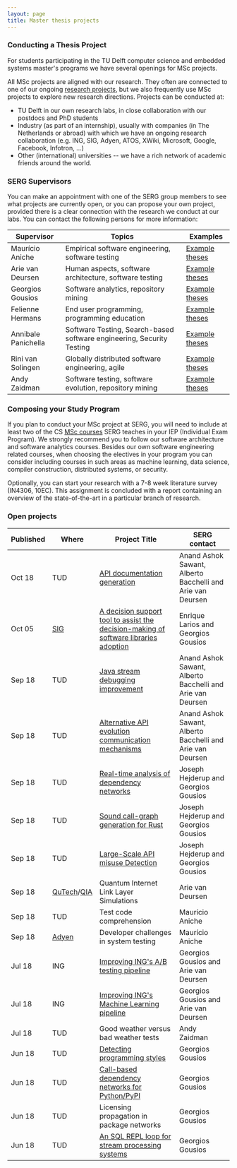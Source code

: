 ```yaml
---
layout: page
title: Master thesis projects
---
```


### Conducting a Thesis Project

For students participating in the TU Delft computer science and embedded systems master's programs we have several openings for MSc projects.

All MSc projects are aligned with our research. They often are connected to one of our ongoing [research projects](research.html), but we also frequently use MSc projects to explore new research directions.
Projects can be conducted at:

- TU Delft in our own research labs, in close collaboration with our postdocs and PhD students
- Industry (as part of an internship), usually with companies (in The Netherlands or abroad) with which we have an ongoing research collaboration (e.g. ING, SIG, Adyen, ATOS, XWiki, Microsoft, Google, Facebook, Infotron, ...)
- Other (international) universities -- we have a rich network of academic friends around the world.

### SERG Supervisors

You can make an appointment with one of the SERG group members to see what projects are currently open, or you can propose your own project, provided there is a clear connection with the research we conduct at our labs. You can contact the following persons for more information:

[theses-mauricio]: https://repository.tudelft.nl/islandora/search/contributor%3Aaniche?collection=education&f%5B0%5D=mods_genre_s%3A%22master%5C%20thesis%22
[theses-felienne]: https://repository.tudelft.nl/islandora/search/contributor%3A%22hermans%2C%20f%22%20OR%20contributor%3Afelienne%20OR%20contributor%3A%22hermans%2C%20f.f.j%22?collection=education&f%5B0%5D=mods_genre_s%3A%22master%5C%20thesis%22
[theses-georgios]: https://repository.tudelft.nl/islandora/search/contributor%3Agousios?collection=education&f%5B0%5D=mods_genre_s%3A%22master%5C%20thesis%22
[theses-annibale]: https://repository.tudelft.nl/islandora/search/contributor%3Apanichella?collection=education
[theses-andy]: https://repository.tudelft.nl/islandora/search/contributor%3Azaidman?collection=education&f%5B0%5D=mods_genre_s%3A%22master%5C%20thesis%22
[theses-arie]: https://repository.tudelft.nl/islandora/search/contributor%3Adeursen?collection=education&f%5B0%5D=mods_genre_s%3A%22master%5C%20thesis%22
[theses-rini]: https://repository.tudelft.nl/islandora/search/contributor%3Asolingen?collection=education&f%5B0%5D=mods_genre_s%3A%22master%5C%20thesis%22

Supervisor | Topics | Examples
|---|---|---|
Maurício Aniche | Empirical software engineering, software testing | [Example theses][theses-mauricio]
Arie van Deursen | Human aspects, software architecture, software testing | [Example theses][theses-arie]
Georgios Gousios | Software analytics, repository mining | [Example theses][theses-georgios]
Felienne Hermans | End user programming, programming education | [Example theses][theses-felienne]
Annibale Panichella | Software Testing, Search-based software engineering, Security Testing | [Example theses][theses-annibale]
Rini van Solingen | Globally distributed software engineering, agile | [Example theses][theses-rini]
Andy Zaidman | Software testing, software evolution, repository mining | [Example theses][theses-andy]

<!-- Maybe add some student papers as well, e.g., ICSE 2018, ICSE SEIP, MSR, TSE, ... -->

### Composing your Study Program

If you plan to conduct your MSc project at SERG, you will need to include at least two of the CS [MSc courses](teaching.html#msc) SERG teaches in your IEP (Individual Exam Program). We strongly recommend you to follow our software architecture and software analytics courses.
Besides our own software engineering related courses, when choosing the electives in your program you can consider including courses in such areas as machine learning, data science, compiler construction, distributed systems, or security.

Optionally, you can start your research with a 7-8 week literature survey (IN4306, 10EC). This assignment is concluded with a report containing an overview of the state-of-the-art in a particular branch of research.

### Open projects

Published | Where |  Project Title       | SERG contact          |
|---------|------|----------------------|------------------------|
Oct 18    | TUD  | [API documentation generation](/msctopics/deprecation-documentation.html) | Anand Ashok Sawant, Alberto Bacchelli and Arie van Deursen|
Oct 05    | [SIG](https://www.sig.eu/) | [A decision support tool to assist the decision-making of software libraries adoption](/msctopics/libraries-adopt.html) | Enrique Larios and Georgios Gousios|
Sep 18    | TUD  | [Java stream debugging improvement](/msctopics/java-lambdas.html) | Anand Ashok Sawant, Alberto Bacchelli and Arie van Deursen|
Sep 18    | TUD  | [Alternative API evolution communication mechanisms](/msctopics/api-communication.html) | Anand Ashok Sawant, Alberto Bacchelli and Arie van Deursen|
Sep 18    | TUD   | [Real-time analysis of dependency networks](/msctopics/prazi-pipeline.html) | Joseph Hejderup and Georgios Gousios |
Sep 18    | TUD   | [Sound call-graph generation for Rust](/msctopics/rust-cg.html) | Joseph Hejderup and Georgios Gousios |
Sep 18    | TUD   | [Large-Scale API misuse Detection](/msctopics/prazi-api.html) | Joseph Hejderup and Georgios Gousios |
Sep 18    | [QuTech]/[QIA] | Quantum Internet Link Layer Simulations | Arie van Deursen |
Sep 18    | TUD  | Test code comprehension | Maurício Aniche |
Sep 18    | [Adyen]  | Developer challenges in system testing | Maurício Aniche |
Jul 18    | ING   | [Improving ING's A/B testing pipeline](/msctopics/ing-abtesting.html) | Georgios Gousios and Arie van Deursen |
Jul 18    | ING   | [Improving ING's Machine Learning pipeline](/msctopics/ing-ml-pipeline.html) | Georgios Gousios and Arie van Deursen
Jul 18    | TUD   | Good weather versus bad weather tests | Andy Zaidman |
Jun 18    | TUD   | [Detecting programming styles](/msctopics/programming-style-detection.html) | Georgios Gousios |
Jun 18    | TUD   | [Call-based dependency networks for Python/PyPI](/msctopics/python-cdn.html) | Georgios Gousios |
Jun 18    | TUD   | Licensing propagation in package networks | Georgios Gousios |
Jun 18    | TUD   | [An SQL REPL loop for stream processing systems](/msctopics/codefeedr-repl.html) | Georgios Gousios |

[qutech]: https://qutech.nl/
[qia]: http://quantum-internet.team/
[adyen]: https://www.adyen.com/
[sig]: https://www.sig.eu/
